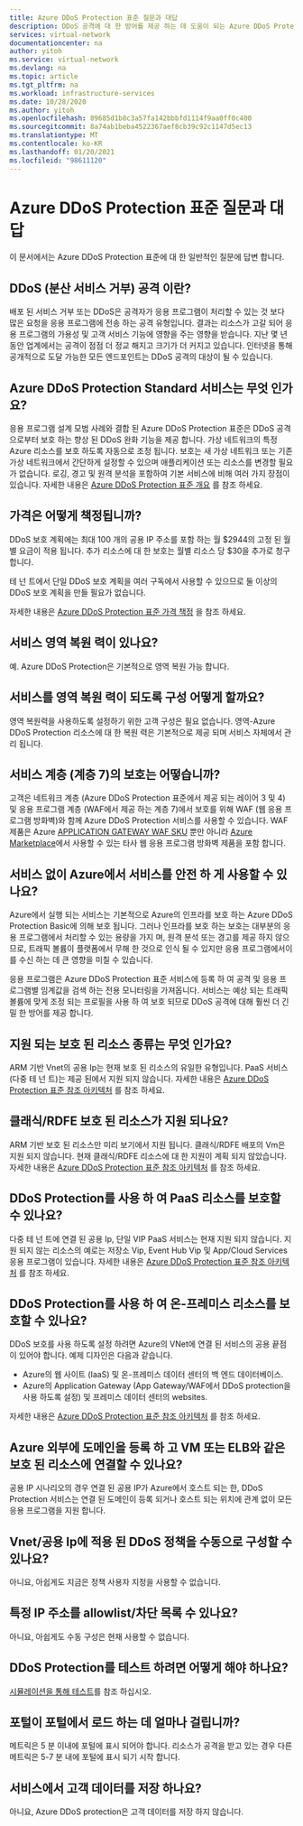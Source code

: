 ```yaml
---
title: Azure DDoS Protection 표준 질문과 대답
description: DDoS 공격에 대 한 방어를 제공 하는 데 도움이 되는 Azure DDoS Protection 표준에 대 한 질문과 대답입니다.
services: virtual-network
documentationcenter: na
author: yitoh
ms.service: virtual-network
ms.devlang: na
ms.topic: article
ms.tgt_pltfrm: na
ms.workload: infrastructure-services
ms.date: 10/28/2020
ms.author: yitoh
ms.openlocfilehash: 89685d1b8c3a57fa142bbbfd1114f9aa0ff0c400
ms.sourcegitcommit: 8a74ab1beba4522367aef8cb39c92c1147d5ec13
ms.translationtype: MT
ms.contentlocale: ko-KR
ms.lasthandoff: 01/20/2021
ms.locfileid: "98611120"
---
```

# <a name="azure-ddos-protection-standard-frequent-asked-questions"></a>Azure DDoS Protection 표준 질문과 대답

이 문서에서는 Azure DDoS Protection 표준에 대 한 일반적인 질문에 답변 합니다. 

## <a name="what-is-a-distributed-denial-of-service-ddos-attack"></a>DDoS (분산 서비스 거부) 공격 이란?
배포 된 서비스 거부 또는 DDoS은 공격자가 응용 프로그램이 처리할 수 있는 것 보다 많은 요청을 응용 프로그램에 전송 하는 공격 유형입니다. 결과는 리소스가 고갈 되어 응용 프로그램의 가용성 및 고객 서비스 기능에 영향을 주는 영향을 받습니다. 지난 몇 년 동안 업계에서는 공격이 점점 더 정교 해지고 크기가 더 커지고 있습니다. 인터넷을 통해 공개적으로 도달 가능한 모든 엔드포인트는 DDoS 공격의 대상이 될 수 있습니다.

## <a name="what-is-azure-ddos-protection-standard-service"></a>Azure DDoS Protection Standard 서비스는 무엇 인가요?
응용 프로그램 설계 모범 사례와 결합 된 Azure DDoS Protection 표준은 DDoS 공격 으로부터 보호 하는 향상 된 DDoS 완화 기능을 제공 합니다. 가상 네트워크의 특정 Azure 리소스를 보호 하도록 자동으로 조정 됩니다. 보호는 새 가상 네트워크 또는 기존 가상 네트워크에서 간단하게 설정할 수 있으며 애플리케이션 또는 리소스를 변경할 필요가 없습니다. 로깅, 경고 및 원격 분석을 포함하여 기본 서비스에 비해 여러 가지 장점이 있습니다. 자세한 내용은 [Azure DDoS Protection 표준 개요](ddos-protection-overview.md) 를 참조 하세요. 

## <a name="how-does-pricing-work"></a>가격은 어떻게 책정됩니까?
DDoS 보호 계획에는 최대 100 개의 공용 IP 주소를 포함 하는 월 $2944의 고정 된 월별 요금이 적용 됩니다. 추가 리소스에 대 한 보호는 월별 리소스 당 $30을 추가로 청구 합니다. 

테 넌 트에서 단일 DDoS 보호 계획을 여러 구독에서 사용할 수 있으므로 둘 이상의 DDoS 보호 계획을 만들 필요가 없습니다.

자세한 내용은 [Azure DDoS Protection 표준 가격 책정](https://azure.microsoft.com/pricing/details/ddos-protection/) 을 참조 하세요.

## <a name="is-the-service-zone-resilient"></a>서비스 영역 복원 력이 있나요?
예. Azure DDoS Protection은 기본적으로 영역 복원 가능 합니다.

## <a name="how-do-i-configure-the-service-to-be-zone-resilient"></a>서비스를 영역 복원 력이 되도록 구성 어떻게 할까요?
영역 복원력을 사용하도록 설정하기 위한 고객 구성은 필요 없습니다. 영역-Azure DDoS Protection 리소스에 대 한 복원 력은 기본적으로 제공 되며 서비스 자체에서 관리 됩니다.

## <a name="what-about-protection-at-the-service-layer-layer-7"></a>서비스 계층 (계층 7)의 보호는 어떻습니까?
고객은 네트워크 계층 (Azure DDoS Protection 표준에서 제공 되는 레이어 3 및 4) 및 응용 프로그램 계층 (WAF에서 제공 하는 계층 7)에서 보호를 위해 WAF (웹 응용 프로그램 방화벽)와 함께 Azure DDoS Protection 서비스를 사용할 수 있습니다. WAF 제품은 Azure [APPLICATION GATEWAY WAF SKU](../web-application-firewall/ag/ag-overview.md?toc=%2fazure%2fvirtual-network%2ftoc.json) 뿐만 아니라 [Azure Marketplace](https://azuremarketplace.microsoft.com/marketplace/apps?page=1&search=web%20application%20firewall)에서 사용할 수 있는 타사 웹 응용 프로그램 방화벽 제품을 포함 합니다.

## <a name="are-services-unsafe-in-azure-without-the-service"></a>서비스 없이 Azure에서 서비스를 안전 하 게 사용할 수 있나요?
Azure에서 실행 되는 서비스는 기본적으로 Azure의 인프라를 보호 하는 Azure DDoS Protection Basic에 의해 보호 됩니다. 그러나 인프라를 보호 하는 보호는 대부분의 응용 프로그램에서 처리할 수 있는 용량을 가지 며, 원격 분석 또는 경고를 제공 하지 않으므로, 트래픽 볼륨이 플랫폼에서 무해 한 것으로 인식 될 수 있지만 응용 프로그램에서이를 수신 하는 데 큰 영향을 미칠 수 있습니다. 

응용 프로그램은 Azure DDoS Protection 표준 서비스에 등록 하 여 공격 및 응용 프로그램별 임계값을 검색 하는 전용 모니터링을 가져옵니다. 서비스는 예상 되는 트래픽 볼륨에 맞게 조정 되는 프로필을 사용 하 여 보호 되므로 DDoS 공격에 대해 훨씬 더 긴밀 한 방어를 제공 합니다.

## <a name="what-are-the-supported-protected-resource-types"></a>지원 되는 보호 된 리소스 종류는 무엇 인가요?
ARM 기반 Vnet의 공용 Ip는 현재 보호 된 리소스의 유일한 유형입니다. PaaS 서비스 (다중 테 넌 트)는 제공 된에서 지원 되지 않습니다. 자세한 내용은 [Azure DDoS Protection 표준 참조 아키텍처](ddos-protection-reference-architectures.md) 를 참조 하세요.

## <a name="are-classicrdfe-protected-resources-supported"></a>클래식/RDFE 보호 된 리소스가 지원 되나요?
ARM 기반 보호 된 리소스만 미리 보기에서 지원 됩니다. 클래식/RDFE 배포의 Vm은 지원 되지 않습니다. 현재 클래식/RDFE 리소스에 대 한 지원이 계획 되지 않았습니다. 자세한 내용은 [Azure DDoS Protection 표준 참조 아키텍처](ddos-protection-reference-architectures.md) 를 참조 하세요.

## <a name="can-i-protect-my-paas-resources-using-ddos-protection"></a>DDoS Protection를 사용 하 여 PaaS 리소스를 보호할 수 있나요?
다중 테 넌 트에 연결 된 공용 Ip, 단일 VIP PaaS 서비스는 현재 지원 되지 않습니다. 지원 되지 않는 리소스의 예로는 저장소 Vip, Event Hub Vip 및 App/Cloud Services 응용 프로그램이 있습니다. 자세한 내용은 [Azure DDoS Protection 표준 참조 아키텍처](ddos-protection-reference-architectures.md) 를 참조 하세요.

## <a name="can-i-protect-my-on-premise-resources-using-ddos-protection"></a>DDoS Protection를 사용 하 여 온-프레미스 리소스를 보호할 수 있나요?
DDoS 보호를 사용 하도록 설정 하려면 Azure의 VNet에 연결 된 서비스의 공용 끝점이 있어야 합니다. 예제 디자인은 다음과 같습니다.
- Azure의 웹 사이트 (IaaS) 및 온-프레미스 데이터 센터의 백 엔드 데이터베이스. 
- Azure의 Application Gateway (App Gateway/WAF에서 DDoS protection을 사용 하도록 설정) 및 프레미스 데이터 센터의 websites.

자세한 내용은 [Azure DDoS Protection 표준 참조 아키텍처](ddos-protection-reference-architectures.md) 를 참조 하세요.

## <a name="can-i-register-a-domain-outside-of-azure-and-associate-that-to-a-protected-resource-like-vm-or-elb"></a>Azure 외부에 도메인을 등록 하 고 VM 또는 ELB와 같은 보호 된 리소스에 연결할 수 있나요?
공용 IP 시나리오의 경우 연결 된 공용 IP가 Azure에서 호스트 되는 한, DDoS Protection 서비스는 연결 된 도메인이 등록 되거나 호스트 되는 위치에 관계 없이 모든 응용 프로그램을 지원 합니다. 

## <a name="can-i-manually-configure-the-ddos-policy-applied-to-the-vnetspublic-ips"></a>Vnet/공용 Ip에 적용 된 DDoS 정책을 수동으로 구성할 수 있나요?
아니요, 아쉽게도 지금은 정책 사용자 지정을 사용할 수 없습니다.

## <a name="can-i-allowlistblocklist-specific-ip-addresses"></a>특정 IP 주소를 allowlist/차단 목록 수 있나요?
아니요, 아쉽게도 수동 구성은 현재 사용할 수 없습니다.

## <a name="how-can-i-test-ddos-protection"></a>DDoS Protection를 테스트 하려면 어떻게 해야 하나요?
[시뮬레이션을 통해 테스트](test-through-simulations.md)를 참조 하십시오.

## <a name="how-long-does-it-take-for-the-metrics-to-load-on-portal"></a>포털이 포털에서 로드 하는 데 얼마나 걸립니까?
메트릭은 5 분 이내에 포털에 표시 되어야 합니다. 리소스가 공격을 받고 있는 경우 다른 메트릭은 5-7 분 내에 포털에 표시 되기 시작 합니다. 

## <a name="does-the-service-store-customer-data"></a>서비스에서 고객 데이터를 저장 하나요?
아니요, Azure DDoS protection은 고객 데이터를 저장 하지 않습니다.
    
